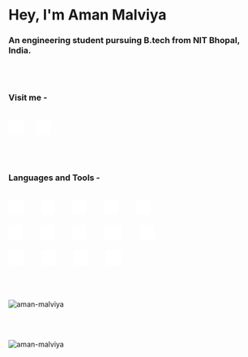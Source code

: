 # Hey, I'm Aman Malviya

### An engineering student pursuing B.tech from NIT Bhopal, India.

<br><br>

<h3>Visit me -</h3>
<br>
<a href="https://leetcode.com/Aman_Malviya/"><img src="./Assets/leetcode.svg" height="30px" alt="Leetcode" /></a>
<a style="margin-left:20px" href="https://www.linkedin.com/in/aman-malviya-5347871b1/"><img src="./Assets/linkedin.svg" height="30px" alt="LinkedIn" /></a>

<br><br>

<h3>Languages and Tools -</h3>
<br>
<span><img src="./Assets/c.svg" height="30px" alt="C" /></span>
<span style="margin-left:30px"><img src="./Assets/c++.svg" height="30px" alt="C++" /></span>
<span style="margin-left:30px"><img src="./Assets/python.svg" height="30px" alt="Python" /></span>
<span style="margin-left:30px"><img src="./Assets/html5.svg" height="30px" alt="HTML5" /></span>
<span style="margin-left:30px"><img src="./Assets/css3.svg" height="30px" alt="CSS3" /></span>
<br><br>
<span><img src="./Assets/bootstrap.svg" height="30px" alt="Bootstrap" /></span>
<span style="margin-left:30px"><img src="./Assets/git.svg" height="30px" alt="Git" /></span>
<span style="margin-left:30px"><img src="./Assets/js.svg" height="30px" alt="Javascript" /></span>
<span style="margin-left:30px"><img src="./Assets/nodejs.svg" height="30px" alt="Nodejs" /></span>
<span style="margin-left:30px"><img src="./Assets/react.svg" height="30px" alt="React" /></span>
<br><br>
<span><img src="./Assets/firebase.svg" height="30px" alt="Firebase" /></span>
<span style="margin-left:30px"><img src="./Assets/heroku.svg" height="30px" alt="Heroku" /></span>
<span style="margin-left:30px"><img src="./Assets/postman.svg" height="30px" alt="Postman" /></span>
<span style="margin-left:30px"><img src="./Assets/selenium.svg" height="30px" alt="Selenium" /></span>
<br><br>
<br><br>
<p><img src="https://github-readme-stats.vercel.app/api/top-langs?username=aman-malviya&show_icons=true&locale=en&layout=compact" alt="aman-malviya" /></p>
<br><br>
<p><img src="https://github-readme-stats.vercel.app/api?username=aman-malviya&show_icons=true&locale=en" alt="aman-malviya" /></p>
